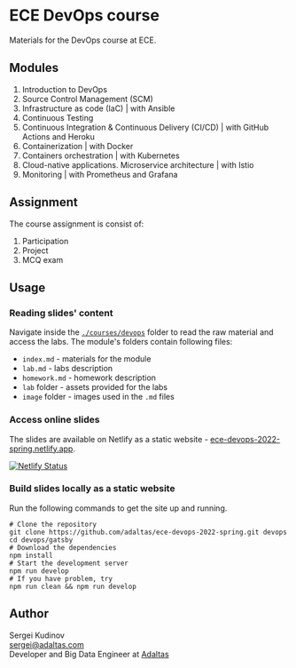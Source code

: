 
# ECE DevOps course

Materials for the DevOps course at ECE.

## Modules

1. Introduction to DevOps
2. Source Control Management (SCM)
3. Infrastructure as code (IaC) | with Ansible
4. Continuous Testing
5. Continuous Integration & Continuous Delivery (CI/CD) | with GitHub Actions and Heroku
6. Containerization | with Docker
7. Containers orchestration | with Kubernetes
8. Cloud-native applications. Microservice architecture | with Istio
9. Monitoring | with Prometheus and Grafana

## Assignment

The course assignment is consist of:

1. Participation
2. Project
3. MCQ exam

## Usage

### Reading slides' content

Navigate inside the [`./courses/devops`](courses/devops) folder to read the raw material and access the labs. The module's folders contain following files:

- `index.md` - materials for the module
- `lab.md` - labs description
- `homework.md` - homework description
- `lab` folder - assets provided for the labs
- `image` folder - images used in the `.md` files

### Access online slides

The slides are available on Netlify as a static website - [ece-devops-2022-spring.netlify.app](https://ece-devops-2022-spring.netlify.app/).

[![Netlify Status](https://api.netlify.com/api/v1/badges/5ad68890-b1bf-4ca4-aebc-83ff9a773728/deploy-status)](https://app.netlify.com/sites/ece-devops-2022-spring/deploys)

### Build slides locally as a static website

Run the following commands to get the site up and running.

```
# Clone the repository
git clone https://github.com/adaltas/ece-devops-2022-spring.git devops
cd devops/gatsby
# Download the dependencies
npm install
# Start the development server
npm run develop
# If you have problem, try
npm run clean && npm run develop
```

## Author

Sergei Kudinov   
sergei@adaltas.com     
Developer and Big Data Engineer at [Adaltas](https://www.adaltas.com/)
